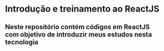 
# Introdução e treinamento ao ReactJS


## Neste repositório contém códigos em ReactJS com objetivo de introduzir meus estudos nesta tecnologia